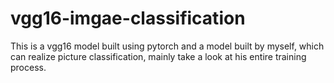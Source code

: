 # vgg16-imgae-classification
This is a vgg16 model built using pytorch and a model built by myself, which can realize picture classification, mainly take a look at his entire training process.
